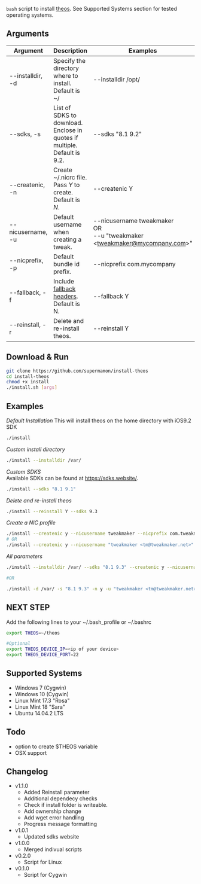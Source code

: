 ``bash`` script to install [theos](https://github.com/theos/theos). See Supported Systems section for tested operating systems.

## Arguments

|Argument        |Description  |Examples|
|----------------|-------------|--------|
|--installdir, -d|Specify the directory where to install. Default is ~/|--installdir /opt/|
|--sdks, -s      |List of SDKS to download. Enclose in quotes if multiple. Default is 9.2. |--sdks "8.1 9.2"|
|--createnic, -n |Create ~/.nicrc file. Pass *Y* to create. Default is *N*.|--createnic Y|
|--nicusername, -u|Default username when creating a tweak.|--nicusername tweakmaker <br />OR<br /> --u "tweakmaker &lt;tweakmaker@mycompany.com&gt;"|
|--nicprefix, -p|Default bundle id prefix.|--nicprefix com.mycompany|
|--fallback, -f|Include [fallback headers](https://github.com/supermamon/iOS-fallback-headers). Default is N.|--fallback Y|
|--reinstall, -r|Delete and re-install theos.|--reinstall Y|

## Download & Run

````bash
git clone https://github.com/supermamon/install-theos
cd install-theos
chmod +x install
./install.sh [args]

````

## Examples

*Default Installation*
This will install theos on the home directory with iOS9.2 SDK
````bash
./install
````

*Custom install directory*
````bash
./install --installdir /var/
````

*Custom SDKS*  
Available SDKs can be found at https://sdks.website/.

````bash
./install --sdks "8.1 9.1"
````

*Delete and re-install theos*
````bash
./install --reinstall Y --sdks 9.3
````

*Create a NIC profile*  

````bash
./install --createnic y --nicusername tweakmaker --nicprefix com.tweakmaker
# OR
./install --createnic y --nicusername "tweakmaker <tm@tweakmaker.net>" --nicprefix net.tweakmaker
````

*All parameters*
````bash
./install --installdir /var/ --sdks "8.1 9.3" --createnic y --nicusername "tweakmaker <tm@tweakmaker.net>" --nicprefix net.tweakmaker --fallback Y

#OR

./install -d /var/ -s "8.1 9.3" -n y -u "tweakmaker <tm@tweakmaker.net>" -p net.tweakmaker -f Y

````

## NEXT STEP

Add the following lines to your ~/.bash_profile or ~/.bashrc

````bash
export THEOS=~/theos

#Optional
export THEOS_DEVICE_IP=<ip of your device>
export THEOS_DEVICE_PORT=22
````

## Supported Systems
* Windows 7 (Cygwin)
* Windows 10 (Cygwin)
* Linux Mint 17.3 "Rosa"
* Linux Mint 18 "Sara"
* Ubuntu 14.04.2 LTS

## Todo

* option to create $THEOS variable
* OSX support

## Changelog

* v1.1.0
  - Added Reinstall parameter
  - Additional dependecy checks
  - Check if install folder is writeable.
  - Add ownership change
  - Add wget error handling
  - Progress message formatting
* v1.0.1
  - Updated sdks website
* v1.0.0
  - Merged indivual scripts
* v0.2.0
  - Script for Linux
* v0.1.0
  - Script for Cygwin
